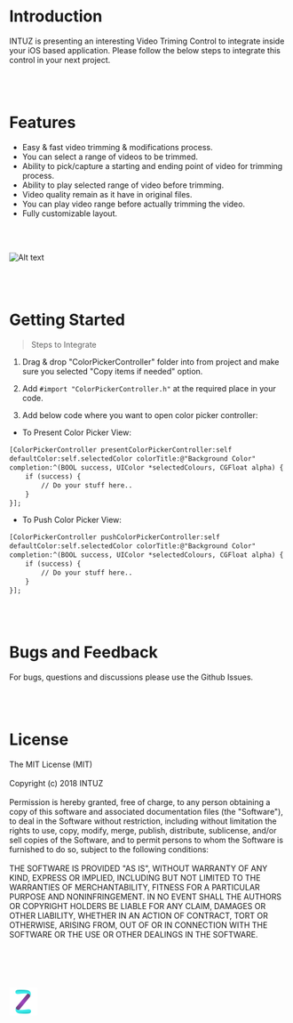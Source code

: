 <h1>Introduction</h1>
INTUZ is presenting an interesting Video Triming Control to integrate inside your iOS based application. 
Please follow the below steps to integrate this control in your next project.

<br/><br/>
<h1>Features</h1>

- Easy & fast video trimming & modifications process.
- You can select a range of videos to be trimmed.
- Ability to pick/capture a starting and ending point of video for trimming process.
- Ability to play selected range of video before trimming.
- Video quality remain as it have in original files.
- You can play video range before actually trimming the video.
- Fully customizable layout.

<br/><br/>

![Alt text](Documents/ColorPicker.gif?raw=true "Title")


<br/><br/>
<h1>Getting Started</h1>

> Steps to Integrate

1) Drag & drop "ColorPickerController" folder into from project and make sure you selected "Copy items if needed" option.

1) Add `#import "ColorPickerController.h"` at the required place in your code.

2) Add below code where you want to open color picker controller:

* To Present Color Picker View:
```
[ColorPickerController presentColorPickerController:self defaultColor:self.selectedColor colorTitle:@"Background Color" completion:^(BOOL success, UIColor *selectedColours, CGFloat alpha) {
    if (success) {
        // Do your stuff here..
    }
}];
```

* To Push Color Picker View:
```
[ColorPickerController pushColorPickerController:self defaultColor:self.selectedColor colorTitle:@"Background Color" completion:^(BOOL success, UIColor *selectedColours, CGFloat alpha) {
    if (success) {
        // Do your stuff here..
    }
}];
```

<br/><br/>
<h1>Bugs and Feedback</h1>
For bugs, questions and discussions please use the Github Issues.

<br/><br/>
<h1>License</h1>
The MIT License (MIT)
<br/><br/>
Copyright (c) 2018 INTUZ
<br/><br/>
Permission is hereby granted, free of charge, to any person obtaining a copy of this software and associated documentation files (the "Software"), to deal in the Software without restriction, including without limitation the rights to use, copy, modify, merge, publish, distribute, sublicense, and/or sell copies of the Software, and to permit persons to whom the Software is furnished to do so, subject to the following conditions: 
<br/><br/>
THE SOFTWARE IS PROVIDED "AS IS", WITHOUT WARRANTY OF ANY KIND, EXPRESS OR IMPLIED, INCLUDING BUT NOT LIMITED TO THE WARRANTIES OF MERCHANTABILITY, FITNESS FOR A PARTICULAR PURPOSE AND NONINFRINGEMENT. IN NO EVENT SHALL THE AUTHORS OR COPYRIGHT HOLDERS BE LIABLE FOR ANY CLAIM, DAMAGES OR OTHER LIABILITY, WHETHER IN AN ACTION OF CONTRACT, TORT OR OTHERWISE, ARISING FROM, OUT OF OR IN CONNECTION WITH THE SOFTWARE OR THE USE OR OTHER DEALINGS IN THE SOFTWARE.

<br/><br/>
<h1></h1>
<a href="https://www.intuz.com/" target="_blank"><img src="Screenshots/logo.jpg"></a>
